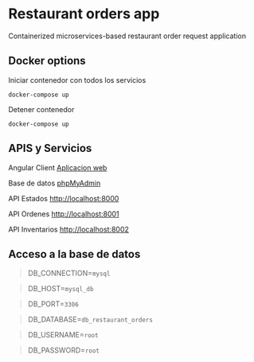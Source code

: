 # Restaurant orders app
Containerized microservices-based restaurant order request application

## Docker options
Iniciar contenedor con todos los servicios
```
docker-compose up
```
Detener contenedor
```
docker-compose up
```

## APIS y Servicios

Angular Client    [Aplicacion web]( http://localhost:80)

Base de datos     [phpMyAdmin]( http://localhost:9001)

API Estados       [http://localhost:8000]( http://localhost:8000)

API Ordenes       [http://localhost:8001]( http://localhost:8001)

API Inventarios   [http://localhost:8002]( http://localhost:8003)


## Acceso a la base de datos
> DB_CONNECTION=`mysql`

> DB_HOST=`mysql_db`

> DB_PORT=`3306`

> DB_DATABASE=`db_restaurant_orders`

> DB_USERNAME=`root`

> DB_PASSWORD=`root`
>
